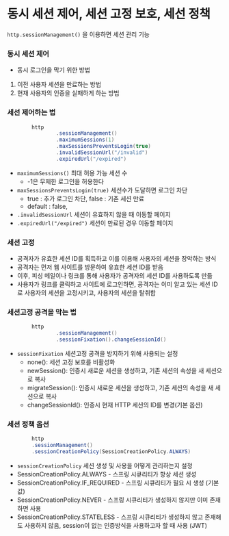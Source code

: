 # 동시 세션 제어, 세션 고정 보호, 세선 정책
`http.sessionManagement()` 을 이용하면 세션 관리 기능

### 동시 세션 제어
* 동시 로그인을 막기 위한 방법
1. 이전 사용자 세션을 만료하는 방법
2. 현재 사용자의 인증을 실패하게 하는 방법

### 세선 제어하는 법
```Java
        http
                .sessionManagement()
                .maximumSessions(1)
                .maxSessionsPreventsLogin(true)
                .invalidSessionUrl("/invalid") 
                .expiredUrl("/expired")
```
* `maximumSessions()` 최대 허용 가능 세션 수
  * -1은 무제한 로그인을 허용한다
* `maxSessionsPreventsLogin(true)` 세션수가 도달하면 로그인 차단
  * true : 추가 로그인 차단, false : 기존 세션 만료 
  * default : false, 
* `.invalidSessionUrl` 세션이 유효하지 않을 때 이동할 페이지
* `.expiredUrl("/expired")` 세션이 만료된 경우 이동할 페이지


### 세션 고정
* 공격자가 유효한 세션 ID를 획득하고 이를 이용해 사용자의 세션을 장악하는 방식
* 공격자는 먼저 웹 사이트를 방문하여 유효한 세션 ID를 받음 
* 이후, 피싱 메일이나 링크를 통해 사용자가 공격자의 세션 ID를 사용하도록 만듦 
* 사용자가 링크를 클릭하고 사이트에 로그인하면, 공격자는 이미 알고 있는 세션 ID로 사용자의 세션을 고정시키고, 사용자의 세션을 탈취함

### 세션고정 공격을 막는 법
```Java
        http
                .sessionManagement()
                .sessionFixation().changeSessionId()
```
* `sessionFixation` 세션고정 공격을 방지하기 위해 사용되는 설정
  * none(): 세션 고정 보호를 비활성화
  * newSession(): 인증시 새로운 세션을 생성하고, 기존 세션의 속성을 새 세션으로 복사
  * migrateSession(): 인증시 새로운 세션을 생성하고, 기존 세션의 속성을 새 세션으로 복사
  * changeSessionId(): 인증시 현재 HTTP 세션의 ID를 변경(기본 옵션)


### 세션 정책 옵션
```Java
        http
        .sessionManagement()
        .sessionCreationPolicy(SessionCreationPolicy.ALWAYS)
```
* `sessionCreationPolicy` 세션 생성 및 사용을 어떻게 관리하는지 설정
* SessionCreationPolicy.ALWAYS - 스프링 시큐리티가 항상 세션 생성 
* SessionCreationPolicy.IF_REQUIRED - 스프링 시큐리티가 필요 시 생성 (기본값)
* SessionCreationPolicy.NEVER - 스프링 시큐리티가 생성하지 않지만 이미 존재하면 사용 
* SessionCreationPolicy.STATELESS - 스프링 시큐리티가 생성하지 않고 존재해도 사용하지 않음, session이 없는 인증방식을 사용하고자 할 때 사용 (JWT)

